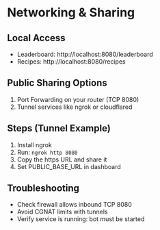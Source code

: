 # Networking & Sharing

## Local Access
- Leaderboard: http://localhost:8080/leaderboard
- Recipes: http://localhost:8080/recipes

## Public Sharing Options
1) Port Forwarding on your router (TCP 8080)  
2) Tunnel services like ngrok or cloudflared

## Steps (Tunnel Example)
1) Install ngrok
2) Run: `ngrok http 8080`
3) Copy the https URL and share it
4) Set PUBLIC_BASE_URL in dashboard

## Troubleshooting
- Check firewall allows inbound TCP 8080
- Avoid CGNAT limits with tunnels
- Verify service is running: bot must be started